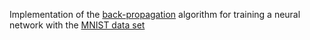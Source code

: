 Implementation of the [back-propagation](https://en.wikipedia.org/wiki/Backpropagation) algorithm for training a neural network with the [MNIST data set](http://yann.lecun.com/exdb/mnist/)

